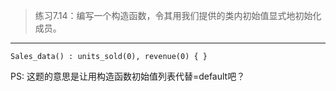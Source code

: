 > 练习7.14：编写一个构造函数，令其用我们提供的类内初始值显式地初始化成员。

---

```
Sales_data() : units_sold(0), revenue(0) { }
```

PS: 这题的意思是让用构造函数初始值列表代替=default吧？
